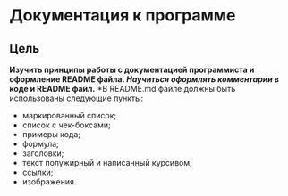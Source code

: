 # Документация к программе
## Цель
**Изучить принципы работы с документацией программиста и оформление README файла. _Научиться оформлять комментарии_ в коде и README файл.**
  *В README.md файле должны быть использованы следующие пункты:
- маркированный список;
- список с чек-боксами;
- примеры кода;
- формула;
- заголовки;
- текст полужирный и написанный курсивом;
- ссылки;
- изображения.

